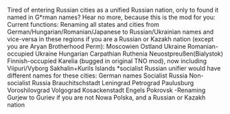 Tired of entering Russian cities as a unified Russian nation, only to found it named in G*rman names? Hear no more, because this is the mod for you:
Current functions:
Renaming all states and cities from German/Hungarian/Romanian/Japanese to Russian/Ukrainian names and vice-versa in these regions if you are a Russian or Kazakh nation (except you are Aryan Brotherhood Perm):
Moscowien
Ostland
Ukraine
Romanian-occupied Ukraine
Hungarian Carpathian Ruthenia
Neuostpreußen(Bialystok)
Finnish-occupied Karelia (bugged in original TNO mod), now including Viipuri/Vyborg
Sakhalin+Kurils Islands
*socialist Russian unifier would have different names for these cities:
German names	Socialist Russia	Non-socialist Russia
Brauchitschstadt	Leningrad		Petrograd
Paulusburg		Voroshilovgrad		Volgograd
Kosackenstadt		Engels			Pokrovsk
-Renaming Gurjew to Guriev if you are not Nowa Polska, and a Russian or Kazakh nation
